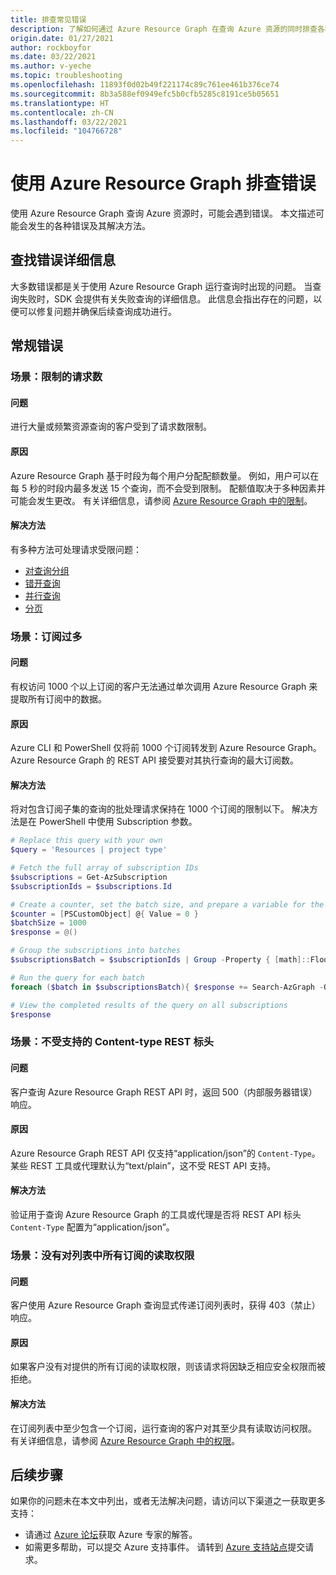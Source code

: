 ```yaml
---
title: 排查常见错误
description: 了解如何通过 Azure Resource Graph 在查询 Azure 资源的同时排查各种 SDK 问题。
origin.date: 01/27/2021
author: rockboyfor
ms.date: 03/22/2021
ms.author: v-yeche
ms.topic: troubleshooting
ms.openlocfilehash: 11893f0d02b49f221174c89c761ee461b376ce74
ms.sourcegitcommit: 8b3a588ef0949efc5b0cfb5285c8191ce5b05651
ms.translationtype: HT
ms.contentlocale: zh-CN
ms.lasthandoff: 03/22/2021
ms.locfileid: "104766728"
---
```

# <a name="troubleshoot-errors-using-azure-resource-graph"></a>使用 Azure Resource Graph 排查错误

使用 Azure Resource Graph 查询 Azure 资源时，可能会遇到错误。 本文描述可能会发生的各种错误及其解决方法。

## <a name="finding-error-details"></a>查找错误详细信息

大多数错误都是关于使用 Azure Resource Graph 运行查询时出现的问题。 当查询失败时，SDK 会提供有关失败查询的详细信息。 此信息会指出存在的问题，以便可以修复问题并确保后续查询成功进行。

## <a name="general-errors"></a>常规错误

<a name="throttled"></a>
### <a name="scenario-throttled-requests"></a>场景：限制的请求数

#### <a name="issue"></a>问题

进行大量或频繁资源查询的客户受到了请求数限制。

#### <a name="cause"></a>原因

Azure Resource Graph 基于时段为每个用户分配配额数量。 例如，用户可以在每 5 秒的时段内最多发送 15 个查询，而不会受到限制。 配额值取决于多种因素并可能会发生更改。 有关详细信息，请参阅 [Azure Resource Graph 中的限制](../overview.md#throttling)。

#### <a name="resolution"></a>解决方法

有多种方法可处理请求受限问题：

- [对查询分组](../concepts/guidance-for-throttled-requests.md#grouping-queries)
- [错开查询](../concepts/guidance-for-throttled-requests.md#staggering-queries)
- [并行查询](../concepts/guidance-for-throttled-requests.md#query-in-parallel)
- [分页](../concepts/guidance-for-throttled-requests.md#pagination)

<a name="toomanysubscription"></a>
### <a name="scenario-too-many-subscriptions"></a>场景：订阅过多

#### <a name="issue"></a>问题

有权访问 1000 个以上订阅的客户无法通过单次调用 Azure Resource Graph 来提取所有订阅中的数据。

#### <a name="cause"></a>原因

Azure CLI 和 PowerShell 仅将前 1000 个订阅转发到 Azure Resource Graph。 Azure Resource Graph 的 REST API 接受要对其执行查询的最大订阅数。

#### <a name="resolution"></a>解决方法

将对包含订阅子集的查询的批处理请求保持在 1000 个订阅的限制以下。 解决方法是在 PowerShell 中使用 Subscription 参数。

```powershell
# Replace this query with your own
$query = 'Resources | project type'

# Fetch the full array of subscription IDs
$subscriptions = Get-AzSubscription
$subscriptionIds = $subscriptions.Id

# Create a counter, set the batch size, and prepare a variable for the results
$counter = [PSCustomObject] @{ Value = 0 }
$batchSize = 1000
$response = @()

# Group the subscriptions into batches
$subscriptionsBatch = $subscriptionIds | Group -Property { [math]::Floor($counter.Value++ / $batchSize) }

# Run the query for each batch
foreach ($batch in $subscriptionsBatch){ $response += Search-AzGraph -Query $query -Subscription $batch.Group }

# View the completed results of the query on all subscriptions
$response
```

<a name="rest-contenttype"></a>
### <a name="scenario-unsupported-content-type-rest-header"></a>场景：不受支持的 Content-type REST 标头

#### <a name="issue"></a>问题

客户查询 Azure Resource Graph REST API 时，返回 500（内部服务器错误）响应。

#### <a name="cause"></a>原因

Azure Resource Graph REST API 仅支持“application/json”的 `Content-Type`。 某些 REST 工具或代理默认为“text/plain”，这不受 REST API 支持。

#### <a name="resolution"></a>解决方法

验证用于查询 Azure Resource Graph 的工具或代理是否将 REST API 标头 `Content-Type` 配置为“application/json”。

<a name="rest-403"></a>
### <a name="scenario-no-read-permission-to-all-subscriptions-in-list"></a>场景：没有对列表中所有订阅的读取权限

#### <a name="issue"></a>问题

客户使用 Azure Resource Graph 查询显式传递订阅列表时，获得 403（禁止）响应。

#### <a name="cause"></a>原因

如果客户没有对提供的所有订阅的读取权限，则该请求将因缺乏相应安全权限而被拒绝。

#### <a name="resolution"></a>解决方法

在订阅列表中至少包含一个订阅，运行查询的客户对其至少具有读取访问权限。 有关详细信息，请参阅 [Azure Resource Graph 中的权限](../overview.md#permissions-in-azure-resource-graph)。

## <a name="next-steps"></a>后续步骤

如果你的问题未在本文中列出，或者无法解决问题，请访问以下渠道之一获取更多支持：

- 请通过 [Azure 论坛](https://support.azure.cn/support/contact/)获取 Azure 专家的解答。
- 如需更多帮助，可以提交 Azure 支持事件。 请转到 [Azure 支持站点](https://support.azure.cn/support/support-azure/)提交请求。

<!--Update_Description: update meta properties, wording update, update link-->